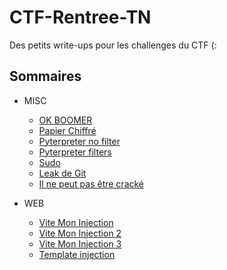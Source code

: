 # CTF-Rentree-TN

Des petits write-ups pour les challenges du CTF (:

## Sommaires

- MISC
  - [OK BOOMER](./ok-boomer)
  - [Papier Chiffré](./papier-chiffre)
  - [Pyterpreter no filter](./pypreter-1)
  - [Pyterpreter filters](./pypreter-2)
  - [Sudo](./sudo)
  - [Leak de Git](./leak-git)
  - [Il ne peut pas être cracké](./pas-crackeable)
  
- WEB
  - [Vite Mon Injection](./injection-1)
  - [Vite Mon Injection 2](./injection-2)
  - [Vite Mon Injection 3](./injection-3)
  - [Template injection](./injection-4)

